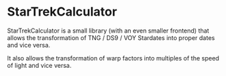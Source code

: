 # StarTrekCalculator

StarTrekCalculator is a small library (with an even smaller frontend) that allows the transformation of TNG / DS9 / VOY Stardates into proper dates and vice versa.

It also allows the transformation of warp factors into multiples of the speed of light and vice versa.
